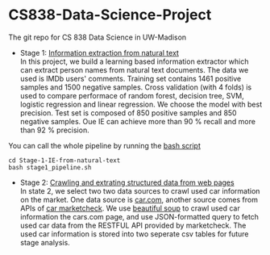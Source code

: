 # CS838-Data-Science-Project
The git repo for CS 838 Data Science in UW-Madison

* Stage 1: [Information extraction from natural text](https://sites.google.com/site/anhaidgroup/courses/cs-838-spring-2018/project-description/stage-1)<br>
In this project, we build a learning based information extractor which can extract person 
names from natural text documents. The data we used is IMDb users' comments.
Training set contains 1461 positive samples and 1500 negative samples.
Cross validation (with 4 folds) is used to compare performace of random forest, decision tree,
SVM, logistic regression and linear regression. We choose the model with best precision. Test set is
composed of 850 positive samples and 850 negative samples. Oue IE can achieve more than 90 % recall
and more than 92 % precision.

You can call the whole pipeline by running the [bash script](./Stage-1-IE-from-natural-text/stage1_pipeline.sh)

```
cd Stage-1-IE-from-natural-text
bash stage1_pipeline.sh
```

* Stage 2: [Crawling and extrating structured data from web pages](https://sites.google.com/site/anhaidgroup/courses/cs-838-spring-2018/project-description/stage-2)<br>
In state 2, we select two two data sources to crawl used car information on the market. One data source is [car.com](https://www.cars.com/), another source comes from APIs of [car marketcheck](https://apidocs.marketcheck.com/). We use [beautiful soup](https://www.crummy.com/software/BeautifulSoup/) to crawl used car information the cars.com page, and use JSON-formatted query to fetch used car data from the RESTFUL API provided by marketcheck. The used car information is stored into two seperate csv tables for future stage analysis.
